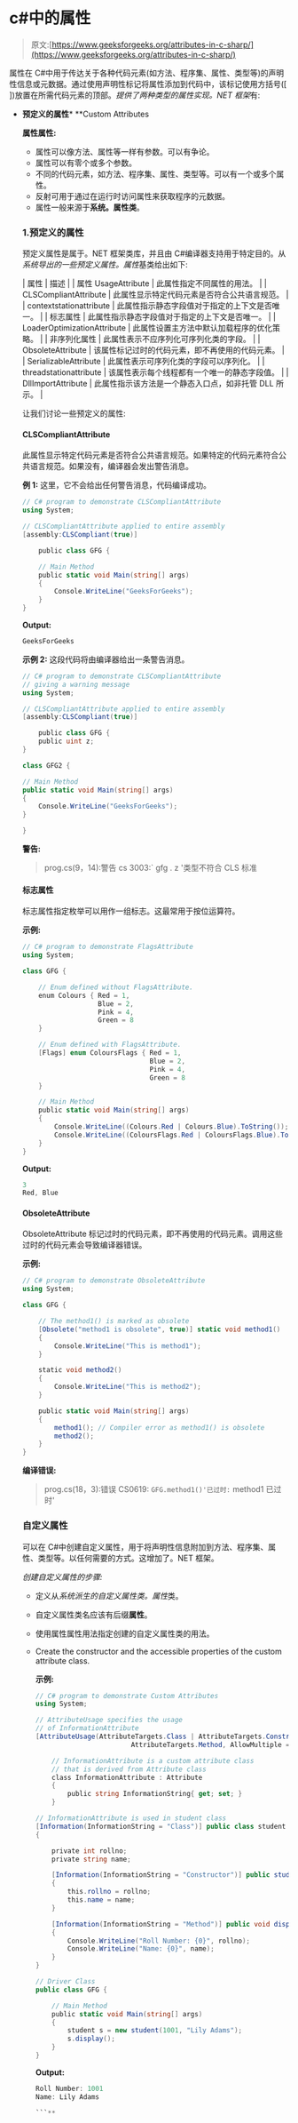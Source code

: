 # c#中的属性

> 原文:[https://www.geeksforgeeks.org/attributes-in-c-sharp/](https://www.geeksforgeeks.org/attributes-in-c-sharp/)

属性在 C#中用于传达关于各种代码元素(如方法、程序集、属性、类型等)的声明性信息或元数据。通过使用声明性标记将属性添加到代码中，该标记使用方括号([ ])放置在所需代码元素的顶部。*提供了两种类型的属性实现。NET 框架*有:

*   **预定义的属性***   **Custom Attributes

    **属性属性:**

    *   属性可以像方法、属性等一样有参数。可以有争论。
    *   属性可以有零个或多个参数。
    *   不同的代码元素，如方法、程序集、属性、类型等。可以有一个或多个属性。
    *   反射可用于通过在运行时访问属性来获取程序的元数据。
    *   属性一般来源于**系统。属性类**。

    ### 1.预定义的属性

    预定义属性是属于。NET 框架类库，并且由 C#编译器支持用于特定目的。从*系统导出的一些预定义属性。属性*基类给出如下:

    | 属性 | 描述 |
    | 属性 UsageAttribute | 此属性指定不同属性的用法。 |
    | CLSCompliantAttribute | 此属性显示特定代码元素是否符合公共语言规范。 |
    | contextstationattribute | 此属性指示静态字段值对于指定的上下文是否唯一。 |
    | 标志属性 | 此属性指示静态字段值对于指定的上下文是否唯一。 |
    | LoaderOptimizationAttribute | 此属性设置主方法中默认加载程序的优化策略。 |
    | 非序列化属性 | 此属性表示不应序列化可序列化类的字段。 |
    | ObsoleteAttribute | 该属性标记过时的代码元素，即不再使用的代码元素。 |
    | SerializableAttribute | 此属性表示可序列化类的字段可以序列化。 |
    | threadstationattribute | 该属性表示每个线程都有一个唯一的静态字段值。 |
    | DllImportAttribute | 此属性指示该方法是一个静态入口点，如非托管 DLL 所示。 |

    让我们讨论一些预定义的属性:

    #### CLSCompliantAttribute

    此属性显示特定代码元素是否符合公共语言规范。如果特定的代码元素符合公共语言规范。如果没有，编译器会发出警告消息。

    **例 1:** 这里，它不会给出任何警告消息，代码编译成功。

    ```cs
    // C# program to demonstrate CLSCompliantAttribute
    using System;

    // CLSCompliantAttribute applied to entire assembly
    [assembly:CLSCompliant(true)]

        public class GFG {

        // Main Method
        public static void Main(string[] args)
        {
            Console.WriteLine("GeeksForGeeks");
        }
    }
    ```

    **Output:**

    ```cs
    GeeksForGeeks

    ```

    **示例 2:** 这段代码将由编译器给出一条警告消息。

    ```cs
    // C# program to demonstrate CLSCompliantAttribute
    // giving a warning message
    using System;

    // CLSCompliantAttribute applied to entire assembly
    [assembly:CLSCompliant(true)]

        public class GFG {
        public uint z;
    }

    class GFG2 {

    // Main Method
    public static void Main(string[] args)
    {
        Console.WriteLine("GeeksForGeeks");
    }

    }
    ```

    **警告:**

    > prog.cs(9，14):警告 cs 3003:` gfg . z '类型不符合 CLS 标准

    #### 标志属性

    标志属性指定枚举可以用作一组标志。这最常用于按位运算符。

    **示例:**

    ```cs
    // C# program to demonstrate FlagsAttribute
    using System;

    class GFG {

        // Enum defined without FlagsAttribute.
        enum Colours { Red = 1,
                       Blue = 2,
                       Pink = 4,
                       Green = 8
        }

        // Enum defined with FlagsAttribute.
        [Flags] enum ColoursFlags { Red = 1,
                                    Blue = 2,
                                    Pink = 4,
                                    Green = 8
        }

        // Main Method
        public static void Main(string[] args)
        {
            Console.WriteLine((Colours.Red | Colours.Blue).ToString());
            Console.WriteLine((ColoursFlags.Red | ColoursFlags.Blue).ToString());
        }
    }
    ```

    **Output:**

    ```cs
    3
    Red, Blue

    ```

    #### ObsoleteAttribute

    ObsoleteAttribute 标记过时的代码元素，即不再使用的代码元素。调用这些过时的代码元素会导致编译器错误。

    **示例:**

    ```cs
    // C# program to demonstrate ObsoleteAttribute
    using System;

    class GFG {

        // The method1() is marked as obsolete
        [Obsolete("method1 is obsolete", true)] static void method1()
        {
            Console.WriteLine("This is method1");
        }

        static void method2()
        {
            Console.WriteLine("This is method2");
        }

        public static void Main(string[] args)
        {
            method1(); // Compiler error as method1() is obsolete
            method2();
        }
    }
    ```

    **编译错误:**

    > prog.cs(18，3):错误 CS0619: `GFG.method1()'已过时:` method1 已过时'

    ### 自定义属性

    可以在 C#中创建自定义属性，用于将声明性信息附加到方法、程序集、属性、类型等。以任何需要的方式。这增加了。NET 框架。

    *创建自定义属性的步骤:*

    *   定义从*系统派生的自定义属性类。属性*类。
    *   自定义属性类名应该有后缀**属性**。
    *   使用属性属性用法指定创建的自定义属性类的用法。
    *   Create the constructor and the accessible properties of the custom attribute class.

        **示例:**

        ```cs
        // C# program to demonstrate Custom Attributes
        using System;

        // AttributeUsage specifies the usage
        // of InformationAttribute
        [AttributeUsage(AttributeTargets.Class | AttributeTargets.Constructor | 
                                AttributeTargets.Method, AllowMultiple = true)]

            // InformationAttribute is a custom attribute class
            // that is derived from Attribute class
            class InformationAttribute : Attribute
            {
                public string InformationString{ get; set; }
            }

        // InformationAttribute is used in student class
        [Information(InformationString = "Class")] public class student
        {

            private int rollno;
            private string name;

            [Information(InformationString = "Constructor")] public student(int rollno, string name)
            {
                this.rollno = rollno;
                this.name = name;
            }

            [Information(InformationString = "Method")] public void display()
            {
                Console.WriteLine("Roll Number: {0}", rollno);
                Console.WriteLine("Name: {0}", name);
            }
        }

        // Driver Class
        public class GFG {

            // Main Method
            public static void Main(string[] args)
            {
                student s = new student(1001, "Lily Adams");
                s.display();
            }
        }
        ```

        **Output:**

        ```cs
        Roll Number: 1001
        Name: Lily Adams

        ```**